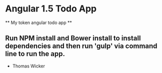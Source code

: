 # Angular 1.5 Todo App

** My token angular todo app **

## Run NPM install and Bower install to install dependencies and then run 'gulp' via command line to run the app.

- Thomas Wicker
